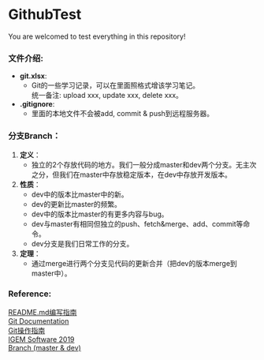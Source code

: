 # GithubTest
You are welcomed to test everything in this repository!

### 文件介绍:
+ __git.xlsx__:
    - Git的一些学习记录，可以在里面照格式增该学习笔记。<br>统一备注: upload xxx, update xxx, delete xxx。
+ __.gitignore__:
    - 里面的本地文件不会被add, commit & push到远程服务器。

### 分支Branch：

1. __定义__：
    - 独立的2个存放代码的地方。我们一般分成master和dev两个分支。无主次之分，但我们在master中存放稳定版本，在dev中存放开发版本。
2. __性质__：
    - dev中的版本比master中的新。
    - dev的更新比master的频繁。
    - dev中的版本比master的有更多内容与bug。
    - dev与master有相同但独立的push、fetch&merge、add、commit等命令。
    - dev分支是我们日常工作的分支。
3. __定理__：
    - 通过merge进行两个分支见代码的更新合并（把dev的版本merge到master中）。
    
### Reference:

[README.md编写指南](https://www.runoob.com/markdown/md-tutorial.html)<br>[Git Documentation](https://git-scm.com/docs)<br>[Git操作指南](https://www.liaoxuefeng.com/wiki/896043488029600)<br>[IGEM Software 2019](https://github.com/igemsoftware2019)<br>[Branch (master & dev)](https://blog.csdn.net/idealcitier/article/details/81516759)
